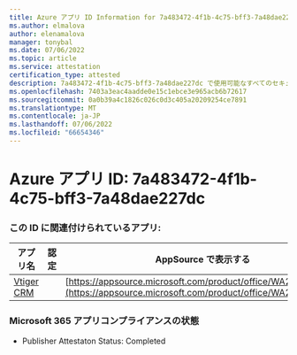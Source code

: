 ```yaml
---
title: Azure アプリ ID Information for 7a483472-4f1b-4c75-bff3-7a48dae227dc
ms.author: elmalova
author: elenamalova
manager: tonybal
ms.date: 07/06/2022
ms.topic: article
ms.service: attestation
certification_type: attested
description: 7a483472-4f1b-4c75-bff3-7a48dae227dc で使用可能なすべてのセキュリティとコンプライアンス情報。
ms.openlocfilehash: 7403a3eac4aadde0e15c1ebce3e965acb6b72617
ms.sourcegitcommit: 0a0b39a4c1826c026c0d3c405a20209254ce7891
ms.translationtype: MT
ms.contentlocale: ja-JP
ms.lasthandoff: 07/06/2022
ms.locfileid: "66654346"
---
```

# <a name="azure-app-id-7a483472-4f1b-4c75-bff3-7a48dae227dc"></a>Azure アプリ ID: 7a483472-4f1b-4c75-bff3-7a48dae227dc


### <a name="apps-associated-with-this-id"></a>この ID に関連付けられているアプリ:
| **アプリ名** | **認定** | **AppSource で表示する** |
|--------------|---------------|-----------------------|
| [Vtiger CRM](../forward/WA200003089.md) |  | [https://appsource.microsoft.com/product/office/WA200003089](https://appsource.microsoft.com/product/office/WA200003089) |

### <a name="microsoft-365-app-compliance-status"></a>Microsoft 365 アプリコンプライアンスの状態
- Publisher Attestaton Status: Completed
